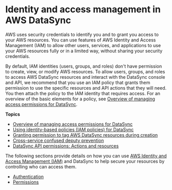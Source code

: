# Identity and access management in AWS DataSync<a name="iam"></a>

AWS uses security credentials to identify you and to grant you access to your AWS resources\. You can use features of AWS Identity and Access Management \(IAM\) to allow other users, services, and applications to use your AWS resources fully or in a limited way, without sharing your security credentials\.

By default, IAM identities \(users, groups, and roles\) don't have permission to create, view, or modify AWS resources\. To allow users, groups, and roles to access AWS DataSync resources and interact with the DataSync console and API, we recommend that you use an IAM policy that grants them permission to use the specific resources and API actions that they will need\. You then attach the policy to the IAM identity that requires access\. For an overview of the basic elements for a policy, see [Overview of managing access permissions for DataSync](managing-access-overview.md)\.

**Topics**
+ [Overview of managing access permissions for DataSync](managing-access-overview.md)
+ [Using identity\-based policies \(IAM policies\) for DataSync](using-identity-based-policies.md)
+ [Granting permission to tag AWS DataSync resources during creation](supported-iam-actions-tagging.md)
+ [Cross\-service confused deputy prevention](cross-service-confused-deputy-prevention.md)
+ [DataSync API permissions: Actions and resources](datasync-api-permissions-ref.md)

The following sections provide details on how you can use [AWS Identity and Access Management \(IAM\)](https://docs.aws.amazon.com/IAM/latest/UserGuide/introduction.html) and DataSync to help secure your resources by controlling who can access them\. 
+ [Authentication](managing-access-overview.md#authentication)
+ [Permissions](managing-access-overview.md#access-control) 